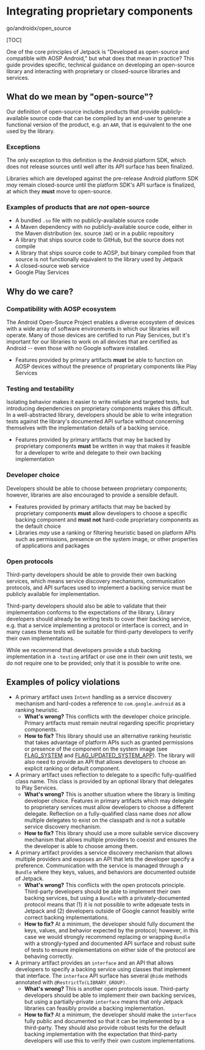 # Integrating proprietary components

go/androidx/open_source

<!--*
# Document freshness: For more information, see go/fresh-source.
freshness: { owner: 'alanv' reviewed: '2021-07-15' }
*-->

[TOC]

One of the core principles of Jetpack is "Developed as open-source and
compatible with AOSP Android," but what does that mean in practice? This guide
provides specific, technical guidance on developing an open-source library and
interacting with proprietary or closed-source libraries and services.

## What do we mean by "open-source"?

Our definition of open-source includes products that provide publicly-available
source code that can be compiled by an end-user to generate a functional version
of the product, e.g. an `AAR`, that is equivalent to the one used by the
library.

### Exceptions

The only exception to this definition is the Android platform SDK, which does
not release sources until well after its API surface has been finalized.

Libraries which are developed against the pre-release Android platform SDK _may_
remain closed-source until the platform SDK's API surface is finalized, at which
they **must** move to open-source.

### Examples of products that are _not_ open-source

*   A bundled `.so` file with no publicly-available source code
*   A Maven dependency with no publicly-available source code, either in the
    Maven distribution (ex. source `JAR`) or in a public repository
*   A library that ships source code to GitHub, but the source does not compile
*   A library that ships source code to AOSP, but binary compiled from that
    source is not functionally equivalent to the library used by Jetpack
*   A closed-source web service
*   Google Play Services

## Why do we care?

### Compatibility with AOSP ecosystem

The Android Open-Source Project enables a diverse ecosystem of devices with a
wide array of software environments in which our libraries will operate. Many of
those devices are certified to run Play Services, but it's important for our
libraries to work on all devices that are certified as Android -- even those
with no Google software installed.

*   Features provided by primary artifacts **must** be able to function on AOSP
    devices without the presence of proprietary components like Play Services

### Testing and testability

Isolating behavior makes it easier to write reliable and targeted tests, but
introducing dependencies on proprietary components makes this difficult. In a
well-abstracted library, developers should be able to write integration tests
against the library's documented API surface without concerning themselves with
the implementation details of a backing service.

*   Features provided by primary artifacts that may be backed by proprietary
    components **must** be written in way that makes it feasible for a developer
    to write and delegate to their own backing implementation

### Developer choice

Developers should be able to choose between proprietary components; however,
libraries are also encouraged to provide a sensible default.

*   Features provided by primary artifacts that may be backed by proprietary
    components **must** allow developers to choose a specific backing component
    and **must not** hard-code proprietary components as the default choice
*   Libraries _may_ use a ranking or filtering heuristic based on platform APIs
    such as permissions, presence on the system image, or other properties of
    applications and packages

### Open protocols

Third-party developers should be able to provide their own backing services,
which means service discovery mechanisms, communication protocols, and API
surfaces used to implement a backing service must be publicly available for
implementation.

Third-party developers should also be able to validate that their implementation
conforms to the expectations of the library. Library developers should already
be writing tests to cover their backing service, e.g. that a service
implementing a protocol or interface is correct, and in many cases these tests
will be suitable for third-party developers to verify their own implementations.

While we recommend that developers provide a stub backing implementation in a
`-testing` artifact or use one in their own unit tests, we do not require one to
be provided; only that it is possible to write one.

## Examples of policy violations

*   A primary artifact uses `Intent` handling as a service discovery mechanism
    and hard-codes a reference to `com.google.android` as a ranking heuristic.
    *   **What's wrong?** This conflicts with the developer choice principle.
        Primary artifacts must remain neutral regarding specific proprietary
        components.
    *   **How to fix?** This library should use an alternative ranking heuristic
        that takes advantage of platform APIs such as granted permissions or
        presence of the component on the system image (see
        [FLAG_SYSTEM](https://developer.android.com/reference/android/content/pm/ApplicationInfo#FLAG_SYSTEM)
        and
        [FLAG_UPDATED_SYSTEM_APP](https://developer.android.com/reference/android/content/pm/ApplicationInfo#FLAG_UPDATED_SYSTEM_APP)).
        The library will also need to provide an API that allows developers to
        choose an explicit ranking or default component.
*   A primary artifact uses reflection to delegate to a specific fully-qualified
    class name. This class is provided by an optional library that delegates to
    Play Services.
    *   **What's wrong?** This is another situation where the library is
        limiting developer choice. Features in primary artifacts which may
        delegate to proprietary services must allow developers to choose a
        different delegate. Reflection on a fully-qualified class name does
        _not_ allow multiple delegates to exist on the classpath and is not a
        suitable service discovery mechanism.
    *   **How to fix?** This library should use a more suitable service
        discovery mechanism that allows multiple providers to coexist and
        ensures the the developer is able to choose among them.
*   A primary artifact provides a service discovery mechanism that allows
    multiple providers and exposes an API that lets the developer specify a
    preference. Communication with the service is managed through a `Bundle`
    where they keys, values, and behaviors are documented outside of Jetpack.
    *   **What's wrong?** This conflicts with the open protocols principle.
        Third-party developers should be able to implement their own backing
        services, but using a `Bundle` with a privately-documented protocol
        means that (1) it is not possible to write adqeuate tests in Jetpack and
        (2) developers outside of Google cannot feasibly write correct backing
        implementations.
    *   **How to fix?** At a minimum, the developer should fully document the
        keys, values, and behavior expected by the protocol; however, in this
        case we would strongly recommend replacing or wrapping `Bundle` with a
        strongly-typed and documented API surface and robust suite of tests to
        ensure implementations on either side of the protocol are behaving
        correctly.
*   A primary artifact provides an `interface` and an API that allows developers
    to specify a backing service using classes that implement that interface.
    The `interface` API surface has several `@hide` methods annotated with
    `@RestrictTo(LIBRARY_GROUP)`.
    *   **What's wrong?** This is another open protocols issue. Third-party
        developers should be able to implement their own backing services, but
        using a partially-private `interface` means that only Jetpack libraries
        can feasibly provide a backing implementation.
    *   **How to fix?** At a minimum, the developer should make the `interface`
        fully public and documented so that it can be implemented by a
        third-party. They should also provide robust tests for the default
        backing implementation with the expectation that third-party developers
        will use this to verify their own custom implementations.
